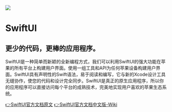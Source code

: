 ![](https://developer.apple.com/assets/elements/icons/swiftui/swiftui-96x96_2x.png)

# SwiftUI

## 更少的代码，更棒的应用程序。

SwiftUI是一种简单而新颖的全新编程方式，我们可以利用SwiftUI的强大功能在苹果的所有平台上构建用户界面。使用一组工具和API为任何苹果设备构建用户界面。SwiftUI具有声明性的Swift语法，易于阅读和编写，它与新的Xcode设计工具无缝协作，使您的代码和设计完全同步。SwiftUI是真正的原生应用程序，所以你的应用程序可以直接访问每个平台的成熟技术，完美地实现用户喜欢的苹果生态系统。

[👉SwiftUI官方文档原文](https://developer.apple.com/documentation/swiftui)
[👉SwiftUI官方文档中文版-Wiki](https://github.com/ly918/SwiftUI-Chinese-Documents/wiki)
